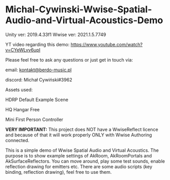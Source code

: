 # Michal-Cywinski-Wwise-Spatial-Audio-and-Virtual-Acoustics-Demo
Unity ver: 2019.4.33f1
Wwise ver: 2021.1.5.7749

YT video regarding this demo: https://www.youtube.com/watch?v=CYeWLvv6upI

Please feel free to ask any questions or just get in touch via:

email: kontakt@berdo-music.pl

discord: Michał Cywiński#3962

Assets used:

HDRP Default Example Scene

HQ Hangar Free

Mini First Person Controller

 <b>VERY IMPORTANT:</b> This project does NOT have a WwiseReflect licence and because of that it will work properly ONLY with Wwise Authoring connected.
 
This is a simple demo of Wwise Spatial Audio and Virtual Acoustics. The purpose is to show example settings of AkRoom, AkRoomPortals and AkSurfaceReflectors.
You can move around, play some test sounds, enable reflection drawing for emitters etc. There are some audio scripts (key binding, reflection drawing), feel free to use them.
